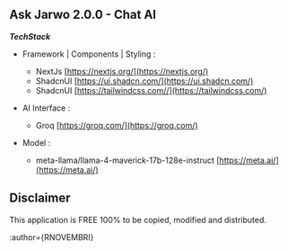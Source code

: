 **Ask Jarwo 2.0.0 - Chat AI**
-
***TechStack***
* Framework | Components | Styling :
    -   NextJs  [https://nextjs.org/](https://nextjs.org/)
    -   ShadcnUI  [https://ui.shadcn.com/](https://ui.shadcn.com/)
    -   ShadcnUI  [https://tailwindcss.com//](https://tailwindcss.com/)
 
* AI Interface :
    -   Groq [https://groq.com/](https://groq.com/)
 
* Model :
    -   meta-llama/llama-4-maverick-17b-128e-instruct [https://meta.ai/](https://meta.ai/)


Disclaimer
-
This application is FREE 100% to be copied, modified and distributed. 


:author={RNOVEMBRI}







